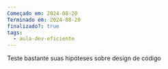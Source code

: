 ```yaml
---
Começado em: 2024-08-20
Terminado em: 2024-08-20
finalizado?: true
tags:
  - aula-dev-eficiente
---
```

Teste bastante suas hipóteses sobre design de código 
